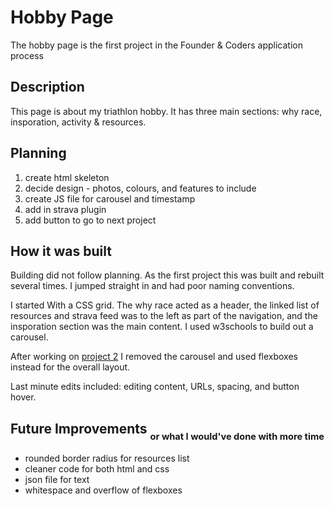 # Hobby Page

The hobby page is the first project in the Founder & Coders application process

## Description
This page is about my triathlon hobby. It has three main sections: why race, insporation, activity & resources. 

## Planning
1. create html skeleton
2. decide design - photos, colours, and features to include
3. create JS file for carousel and timestamp
4. add in strava plugin
5. add button to go to next project 

## How it was built

Building did not follow planning. As the first project this was built and rebuilt several times. I jumped straight in and had poor naming conventions.  

I started With a CSS grid. The why race acted as a header, the linked list of resources and strava feed was to the left as part of the navigation, and the insporation section was the main content. I used w3schools to build out a carousel. 

After working on [project 2](https://cameochoquer.github.io/fac_proj_2/) I removed the carousel and used flexboxes instead for the overall layout.

Last minute edits included: editing content, URLs, spacing, and button hover. 

## Future Improvements <sub><sub> or what I would've done with more time </sub></sub>
- rounded border radius for resources list
- cleaner code for both html and css
- json file for text
- whitespace and overflow of flexboxes

